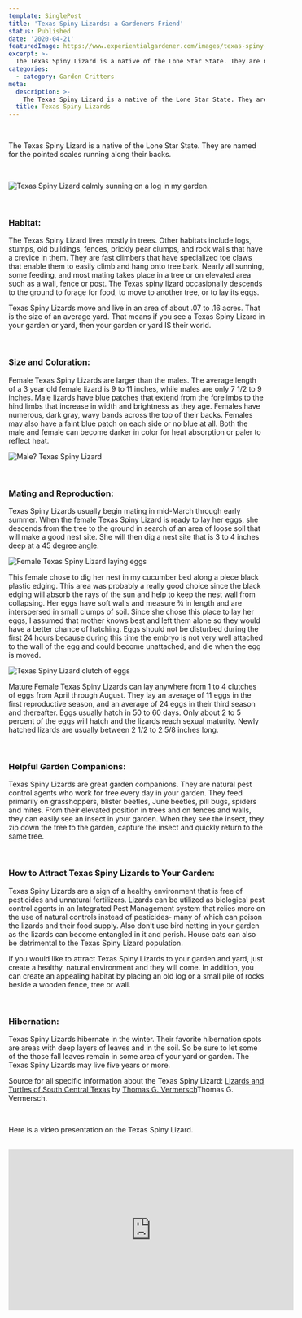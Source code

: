 ```yaml
---
template: SinglePost
title: 'Texas Spiny Lizards: a Gardeners Friend'
status: Published
date: '2020-04-21'
featuredImage: https://www.experientialgardener.com/images/texas-spiny-lizard-sunning-on-a-log.jpg
excerpt: >-
  The Texas Spiny Lizard is a native of the Lone Star State. They are named for the pointed scales running along their backs. 
categories:
  - category: Garden Critters
meta:
  description: >-
    The Texas Spiny Lizard is a native of the Lone Star State. They are named for the pointed scales running along their backs. 
  title: Texas Spiny Lizards
---
```

<br>

The Texas Spiny Lizard is a native of the Lone Star State. They are named for the pointed scales running along their backs. 

<br>

![Texas Spiny Lizard calmly sunning on a log in my garden.](/images/texas-spiny-lizard-sunning-on-a-log.jpg "Texas Spiny Lizard calmly sunning on a log in my garden.")

<br>

### Habitat: 

The Texas Spiny Lizard lives mostly in trees. Other habitats include logs, stumps, old buildings, fences, prickly pear clumps, and rock walls that have a crevice in them. They are fast climbers that have specialized toe claws that enable them to easily climb and hang onto tree bark. Nearly all sunning, some feeding, and most mating takes place in a tree or on elevated area such as a wall, fence or post.  The Texas spiny lizard occasionally descends to the ground to forage for food, to move to another tree, or to lay its eggs.  

Texas Spiny Lizards move and live in an area of about .07 to .16 acres. That is the size of an average yard. That means if you see a Texas Spiny Lizard in your garden or yard, then your garden or yard IS their world. 

<br>

### Size and Coloration: 

Female Texas Spiny Lizards are larger than the males. The average length of a 3 year old female lizard is 9 to 11 inches, while males are only 7 1/2 to 9 inches.  Male lizards have blue patches that extend from the forelimbs to the hind limbs that increase in width and brightness as they age. Females have numerous, dark gray, wavy bands across the top of their backs.  Females may also have a faint blue patch on each side or no blue at all. Both the male and female can become darker in color for heat absorption or paler to reflect heat.

![Male? Texas Spiny Lizard](/images/male-texas-spiny-lizard.jpg "Male? Texas Spiny Lizard")

<br>

### Mating and Reproduction: 

Texas Spiny Lizards usually begin mating in mid-March through early summer. When the female Texas Spiny Lizard is ready to lay her eggs, she descends from the tree to the ground in search of an area of loose soil that will make a good nest site. She will then dig a nest site that is 3 to 4 inches deep at a 45 degree angle.  

![Female Texas Spiny Lizard laying eggs](/images/female-texas-spiny-lizard-laying-eggs.jpg "Female Texas Spiny Lizard laying eggs")

This female chose to dig her nest in my cucumber bed along a piece black plastic edging. This area was probably a really good choice since the black edging will absorb the rays of the sun and help to keep the nest wall from collapsing.  Her eggs have soft walls and measure ¾ in length and are interspersed in small clumps of soil. Since she chose this place to lay her eggs, I assumed that mother knows best and left them alone so they would have a better chance of hatching. Eggs should not be disturbed during the first 24 hours because during this time the embryo is not very well attached to the wall of the egg and could become unattached, and die when the egg is moved. 

![Texas Spiny Lizard clutch of eggs](/images/texas-spiny-lizard-eggs.jpg "Texas Spiny Lizard clutch of eggs")

Mature Female Texas Spiny Lizards can lay anywhere from 1 to 4 clutches of eggs from April through August. They lay an average of 11 eggs in the first reproductive season, and an average of 24 eggs in their third season and thereafter. Eggs usually hatch in 50 to 60 days. Only about 2 to 5 percent of the eggs will hatch and the lizards reach sexual maturity. Newly hatched lizards are usually between 2 1/2 to 2 5/8 inches long. 

<br>

### Helpful Garden Companions:

Texas Spiny Lizards are great garden companions. They are natural pest control agents who work for free every day in your garden. They feed primarily on grasshoppers, blister beetles, June beetles, pill bugs, spiders and mites.  From their elevated position in trees and on fences and walls, they can easily see an insect in your garden. When they see the insect, they zip down the tree to the garden, capture the insect and quickly return to the same tree. 

<br>

### How to Attract Texas Spiny Lizards to Your Garden:

Texas Spiny Lizards are a sign of a healthy environment that is free of pesticides and unnatural fertilizers. Lizards can be utilized as biological pest control agents in an Integrated Pest Management system that relies more on the use of natural controls instead of pesticides- many of which can poison the lizards and their food supply. Also don’t use bird netting in your garden as the lizards can become entangled in it and perish. House cats can also be detrimental to the Texas Spiny Lizard population.

If you would like to attract Texas Spiny Lizards to your garden and yard, just create a healthy, natural environment and they will come. In addition, you can create an appealing habitat by placing an old log or a small pile of rocks beside a wooden fence, tree or wall. 

<br>

### Hibernation: 

Texas Spiny Lizards hibernate in the winter. Their favorite hibernation spots are areas with deep layers of leaves and in the soil. So be sure to let some of the those fall leaves remain in some area of your yard or garden. The Texas Spiny Lizards may live five years or more. 


Source for all specific information about the Texas Spiny Lizard:  <a href="https://www.amazon.com/Lizards-Turtles-South-Central-Texas/dp/0890158428/ref=sr_1_3?dchild=1&keywords=Lizards+and+Turtles+of+South+Central&qid=1587438592&sr=8-3" target="_blank" rel="noopener">Lizards and Turtles of South Central Texas</a> by <a href="https://www.amazon.com/s?i=stripbooks&rh=p_27%3AThomas+G.+Vermersch&s=relevancerank&text=Thomas+G.+Vermersch&ref=dp_byline_sr_book_1" target="_blank" rel="noopener">Thomas G. Vermersch</a>Thomas G. Vermersch.

<br>

Here is a video presentation on the Texas Spiny Lizard.

<br>

<iframe width="560" height="315" src="https://www.youtube.com/embed/m9nsaJ9sOb8" frameborder="0" allow="accelerometer; autoplay; encrypted-media; gyroscope; picture-in-picture" allowfullscreen></iframe>

